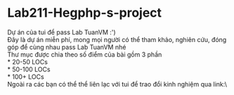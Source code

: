 # Lab211-Hegphp-s-project
Dự án của tui để pass Lab TuanVM :')\
Đây là dự án miễn phí, mong mọi người có thể tham khảo, nghiên cứu, đóng góp để cùng nhau pass Lab TuanVM nhé\
Thư mục được chia theo số điểm của bài gồm 3 phần\
    * 20-50 LOCs\
    * 50-100 LOCs\
    * 100+ LOCs\
Ngoài ra các bạn có thể thể liên lạc với tui để trao đổi kinh nghiệm qua link:\
